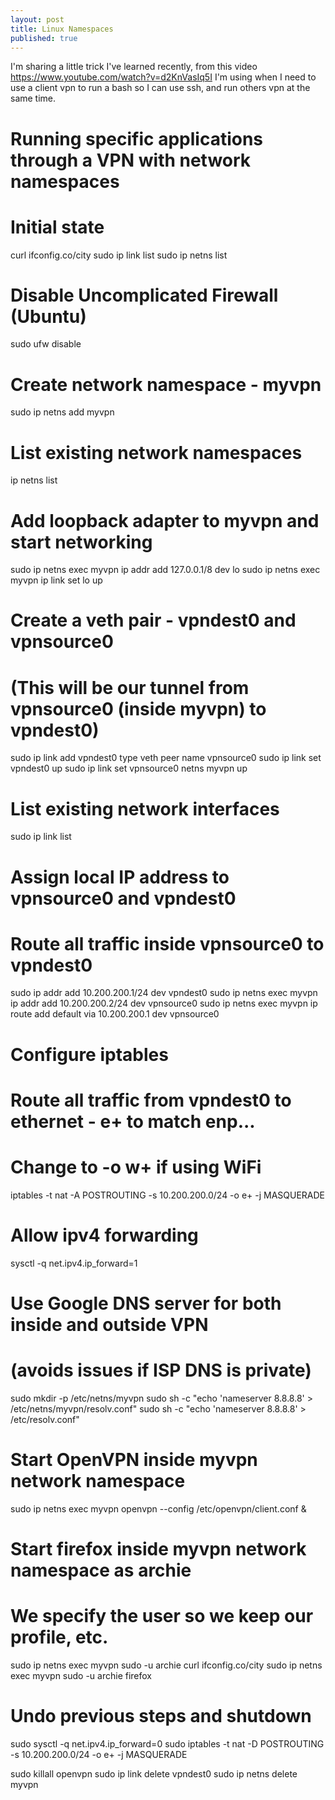 ```yaml
---
layout: post
title: Linux Namespaces
published: true
---
```

I'm sharing a little trick I've learned recently, from this video https://www.youtube.com/watch?v=d2KnVasIq5I
I'm using when I need to use a client vpn to run a bash so I can use ssh, and run others vpn at the same time.



# Running specific applications through a VPN with network namespaces

# Initial state
curl ifconfig.co/city
sudo ip link list
sudo ip netns list

# Disable Uncomplicated Firewall (Ubuntu)
sudo ufw disable

# Create network namespace - myvpn
sudo ip netns add myvpn

# List existing network namespaces
ip netns list

# Add loopback adapter to myvpn and start networking
sudo ip netns exec myvpn ip addr add 127.0.0.1/8 dev lo
sudo ip netns exec myvpn ip link set lo up

# Create a veth pair - vpndest0 and vpnsource0
# (This will be our tunnel from vpnsource0 (inside myvpn) to vpndest0)
sudo ip link add vpndest0 type veth peer name vpnsource0
sudo ip link set vpndest0 up
sudo ip link set vpnsource0 netns myvpn up

# List existing network interfaces
sudo ip link list

# Assign local IP address to vpnsource0 and vpndest0
# Route all traffic inside vpnsource0 to vpndest0
sudo ip addr add 10.200.200.1/24 dev vpndest0
sudo ip netns exec myvpn ip addr add 10.200.200.2/24 dev vpnsource0
sudo ip netns exec myvpn ip route add default via 10.200.200.1 dev vpnsource0

# Configure iptables
# Route all traffic from vpndest0 to ethernet - e+ to match enp...
# Change to -o w+ if using WiFi
iptables -t nat -A POSTROUTING -s 10.200.200.0/24 -o e+ -j MASQUERADE

# Allow ipv4 forwarding
sysctl -q net.ipv4.ip_forward=1

# Use Google DNS server for both inside and outside VPN
# (avoids issues if ISP DNS is private)
sudo mkdir -p /etc/netns/myvpn
sudo sh -c "echo 'nameserver 8.8.8.8' > /etc/netns/myvpn/resolv.conf"
sudo sh -c "echo 'nameserver 8.8.8.8' > /etc/resolv.conf"

# Start OpenVPN inside myvpn network namespace
sudo ip netns exec myvpn openvpn --config /etc/openvpn/client.conf &

# Start firefox inside myvpn network namespace as archie
# We specify the user so we keep our profile, etc.
sudo ip netns exec myvpn sudo -u archie curl ifconfig.co/city
sudo ip netns exec myvpn sudo -u archie firefox


# Undo previous steps and shutdown
sudo sysctl -q net.ipv4.ip_forward=0
sudo iptables -t nat -D POSTROUTING -s 10.200.200.0/24 -o e+ -j MASQUERADE

sudo killall openvpn
sudo ip link delete vpndest0
sudo ip netns delete myvpn




